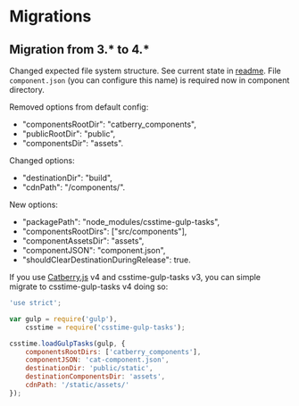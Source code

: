# Migrations

## Migration from 3.* to 4.*
Changed expected file system structure. See current state in [readme](../README.md).
File `component.json` (you can configure this name) is required now in component directory.

Removed options from default config:
* "componentsRootDir": "catberry_components",
* "publicRootDir": "public",
* "componentsDir": "assets".

Changed options:
* "destinationDir": "build",
* "cdnPath": "/components/".

New options:
* "packagePath": "node_modules/csstime-gulp-tasks",
* "componentsRootDirs": ["src/components"],
* "componentAssetsDir": "assets",
* "componentJSON": "component.json",
* "shouldClearDestinationDuringRelease": true.

If you use [Catberry.js](http://catberry.org) v4 and csstime-gulp-tasks v3,
you can simple migrate to csstime-gulp-tasks v4 doing so:
```javascript
'use strict';

var gulp = require('gulp'),
	csstime = require('csstime-gulp-tasks');

csstime.loadGulpTasks(gulp, {
    componentsRootDirs: ['catberry_components'],
    componentJSON: 'cat-component.json',
    destinationDir: 'public/static',
    destinationComponentsDir: 'assets',
    cdnPath: '/static/assets/'
});
```